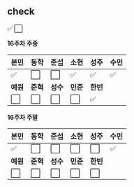 ## check
:white_check_mark:
:white_large_square:

**16주차 주중**

|본민|동학|준섭|소현|성주|수민|
|----|----|----|----|----|----|
|:white_check_mark:|:white_large_square:|:white_large_square:|:white_check_mark:|:white_check_mark:|:white_check_mark:|
|**예원**|**준혁**|**성수**|**민준**|**한빈**|
|:white_large_square:|:white_large_square:|:white_large_square:|:white_large_square:|:white_check_mark:|

**16주차 주말**

|본민|동학|준섭|소현|성주|수민|
|----|----|----|----|----|----|
|:white_check_mark:|:white_large_square:|:white_large_square:|:white_large_square:|:white_large_square:|:white_check_mark:|
|**예원**|**준혁**|**성수**|**민준**|**한빈**|
|:white_large_square:|:white_large_square:|:white_large_square:|:white_large_square:|:white_large_square:|

